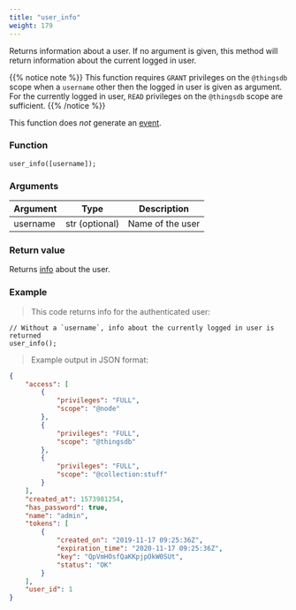 ```yaml
---
title: "user_info"
weight: 179
---
```


Returns information about a user. If no argument is given, this method will return
information about the current logged in user.

{{% notice note %}}
This function requires `GRANT` privileges on the `@thingsdb` scope when a `username`
other then the logged in user is given as argument. For the currently logged in user, `READ`
privileges on the `@thingsdb` scope are sufficient.
{{% /notice %}}

This function does *not* generate an [event](../../overview/events).

### Function

`user_info([username]);`

### Arguments

Argument | Type | Description
--------- | ----------- | -----------
username | str (optional) | Name of the user

### Return value

Returns [info](../../data-types/info) about the user.

### Example

> This code returns info for the authenticated user:

```thingsdb,should_pass,@t
// Without a `username`, info about the currently logged in user is returned
user_info();
```

> Example output in JSON format:

```json
{
    "access": [
        {
            "privileges": "FULL",
            "scope": "@node"
        },
        {
            "privileges": "FULL",
            "scope": "@thingsdb"
        },
        {
            "privileges": "FULL",
            "scope": "@collection:stuff"
        }
    ],
    "created_at": 1573981254,
    "has_password": true,
    "name": "admin",
    "tokens": [
        {
            "created_on": "2019-11-17 09:25:36Z",
            "expiration_time": "2020-11-17 09:25:36Z",
            "key": "QpVmHOsfQaKKpjpOkW0SUt",
            "status": "OK"
        }
    ],
    "user_id": 1
}
```

